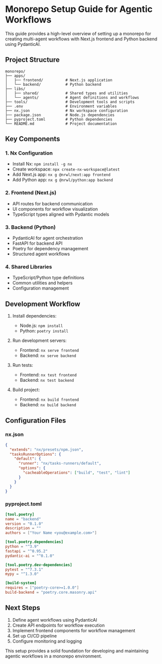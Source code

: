 # Monorepo Setup Guide for Agentic Workflows

This guide provides a high-level overview of setting up a monorepo for creating multi-agent workflows with Next.js frontend and Python backend using PydanticAI.

## Project Structure

```
monorepo/
├── apps/
│   ├── frontend/          # Next.js application
│   └── backend/           # Python backend
├── libs/
│   ├── shared/            # Shared types and utilities
│   └── agents/            # Agent definitions and workflows
├── tools/                 # Development tools and scripts
├── .env                   # Environment variables
├── nx.json                # Nx workspace configuration
├── package.json           # Node.js dependencies
├── pyproject.toml         # Python dependencies
└── README.md              # Project documentation
```

## Key Components

### 1. Nx Configuration
- Install Nx: `npm install -g nx`
- Create workspace: `npx create-nx-workspace@latest`
- Add Next.js app: `nx g @nrwl/next:app frontend`
- Add Python app: `nx g @nrwl/python:app backend`

### 2. Frontend (Next.js)
- API routes for backend communication
- UI components for workflow visualization
- TypeScript types aligned with Pydantic models

### 3. Backend (Python)
- PydanticAI for agent orchestration
- FastAPI for backend API
- Poetry for dependency management
- Structured agent workflows

### 4. Shared Libraries
- TypeScript/Python type definitions
- Common utilities and helpers
- Configuration management

## Development Workflow

1. Install dependencies:
   - Node.js: `npm install`
   - Python: `poetry install`

2. Run development servers:
   - Frontend: `nx serve frontend`
   - Backend: `nx serve backend`

3. Run tests:
   - Frontend: `nx test frontend`
   - Backend: `nx test backend`

4. Build project:
   - Frontend: `nx build frontend`
   - Backend: `nx build backend`

## Configuration Files

### nx.json
```json
{
  "extends": "nx/presets/npm.json",
  "tasksRunnerOptions": {
    "default": {
      "runner": "nx/tasks-runners/default",
      "options": {
        "cacheableOperations": ["build", "test", "lint"]
      }
    }
  }
}
```

### pyproject.toml
```toml
[tool.poetry]
name = "backend"
version = "0.1.0"
description = ""
authors = ["Your Name <you@example.com>"]

[tool.poetry.dependencies]
python = "^3.9"
fastapi = "^0.95.2"
pydantic-ai = "^0.1.0"

[tool.poetry.dev-dependencies]
pytest = "^7.3.1"
mypy = "^1.3.0"

[build-system]
requires = ["poetry-core>=1.0.0"]
build-backend = "poetry.core.masonry.api"
```

## Next Steps

1. Define agent workflows using PydanticAI
2. Create API endpoints for workflow execution
3. Implement frontend components for workflow management
4. Set up CI/CD pipeline
5. Configure monitoring and logging

This setup provides a solid foundation for developing and maintaining agentic workflows in a monorepo environment.
